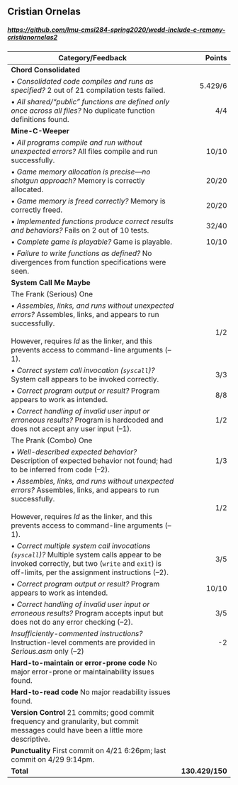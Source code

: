 

## Cristian Ornelas

##### https://github.com/lmu-cmsi284-spring2020/wedd-include-c-remony-cristianornelas2

| Category/Feedback | Points |
| --- | ---: |
| **Chord Consolidated** | |
| • _Consolidated code compiles and runs as specified?_ 2 out of 21 compilation tests failed. | 5.429/6 |
| • _All shared/“public” functions are defined only once across all files?_ No duplicate function definitions found. | 4/4 |
| **Mine-C-Weeper** | |
| • _All programs compile and run without unexpected errors?_ All files compile and run successfully. | 10/10 |
| • _Game memory allocation is precise—no shotgun approach?_ Memory is correctly allocated. | 20/20 |
| • _Game memory is freed correctly?_ Memory is correctly freed. | 20/20 |
| • _Implemented functions produce correct results and behaviors?_ Fails on 2 out of 10 tests. | 32/40 |
| • _Complete game is playable?_ Game is playable. | 10/10 |
| • _Failure to write functions as defined?_ No divergences from function specifications were seen. |  |
| **System Call Me Maybe** | |
| The Frank (Serious) One | |
| • _Assembles, links, and runs without unexpected errors?_ Assembles, links, and appears to run successfully.<br><br>However, requires _ld_ as the linker, and this prevents access to command-line arguments (–1). | 1/2 |
| • _Correct system call invocation (`syscall`)?_ System call appears to be invoked correctly. | 3/3 |
| • _Correct program output or result?_ Program appears to work as intended. | 8/8 |
| • _Correct handling of invalid user input or erroneous results?_ Program is hardcoded and does not accept any user input (–1). | 1/2 |
| The Prank (Combo) One | |
| • _Well-described expected behavior?_ Description of expected behavior not found; had to be inferred from code (–2). | 1/3 |
| • _Assembles, links, and runs without unexpected errors?_ Assembles, links, and appears to run successfully.<br><br>However, requires _ld_ as the linker, and this prevents access to command-line arguments (–1). | 1/2 |
| • _Correct _multiple_ system call invocations (`syscall`)?_ Multiple system calls appear to be invoked correctly, but two (`write` and `exit`) is off-limits, per the assignment instructions (–2). | 3/5 |
| • _Correct program output or result?_ Program appears to work as intended. | 10/10 |
| • _Correct handling of invalid user input or erroneous results?_ Program accepts input but does not do any error checking (–2). | 3/5 |
| _Insufficiently-commented instructions?_ Instruction-level comments are provided in _Serious.asm_ only (–2) | -2 |
| **Hard-to-maintain or error-prone code** No major error-prone or maintainability issues found. |  |
| **Hard-to-read code** No major readability issues found. |  |
| **Version Control** 21 commits; good commit frequency and granularity, but commit messages could have been a little more descriptive.  |  |
| **Punctuality** First commit on 4/21 6:26pm; last commit on 4/29 9:14pm. |  |
| **Total** | **130.429/150** |
